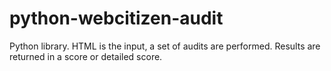 # python-webcitizen-audit
Python library. HTML is the input, a set of audits are performed. Results are returned in a score or detailed score.
